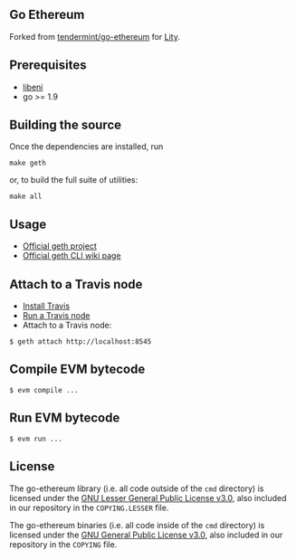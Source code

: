 ## Go Ethereum

Forked from [tendermint/go-ethereum](https://github.com/tendermint/go-ethereum) for [Lity](https://github.com/cybermiles/lity).

## Prerequisites

- [libeni](https://github.com/cybermiles/libeni)
- go >= 1.9

## Building the source

Once the dependencies are installed, run

    make geth

or, to build the full suite of utilities:

    make all

## Usage

- [Official geth project](https://github.com/ethereum/go-ethereum)
- [Official geth CLI wiki page](https://github.com/ethereum/go-ethereum/wiki/Command-Line-Options)

## Attach to a Travis node

- [Install Travis](https://github.com/CyberMiles/travis)
- [Run a Travis node](https://github.com/CyberMiles/travis)
- Attach to a Travis node:

```
$ geth attach http://localhost:8545
```

## Compile EVM bytecode

```
$ evm compile ...
```

## Run EVM bytecode

```
$ evm run ...
```

## License

The go-ethereum library (i.e. all code outside of the `cmd` directory) is licensed under the
[GNU Lesser General Public License v3.0](https://www.gnu.org/licenses/lgpl-3.0.en.html), also
included in our repository in the `COPYING.LESSER` file.

The go-ethereum binaries (i.e. all code inside of the `cmd` directory) is licensed under the
[GNU General Public License v3.0](https://www.gnu.org/licenses/gpl-3.0.en.html), also included
in our repository in the `COPYING` file.
